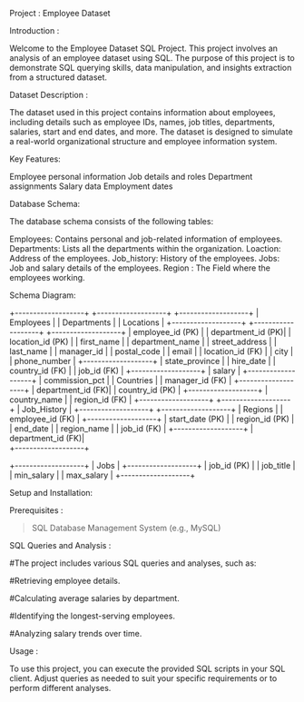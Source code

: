 Project : Employee Dataset

Introduction :

Welcome to the Employee Dataset SQL Project. This project involves an analysis of an employee dataset using SQL. The purpose of this project is to demonstrate SQL querying skills, data manipulation, and insights extraction from a structured dataset.

Dataset Description :

The dataset used in this project contains information about employees, including details such as employee IDs, names, job titles, departments, salaries, start and end dates, and more. The dataset is designed to simulate a real-world organizational structure and employee information system.

Key Features:

Employee personal information
Job details and roles
Department assignments
Salary data
Employment dates

Database Schema:

The database schema consists of the following tables:

Employees: Contains personal and job-related information of employees.
Departments: Lists all the departments within the organization.
Loaction: Address of the employees.
Job_history: History of the employees.
Jobs: Job and salary details of the employees.
Region : The Field where the employees working.
 
Schema Diagram:

+-------------------+       +-------------------+       +-------------------+
|    Employees      |       |   Departments     |       |    Locations      |
+-------------------+       +-------------------+       +-------------------+
| employee_id (PK)  |       | department_id (PK)|       | location_id (PK)  |
| first_name        |       | department_name   |       | street_address    |
| last_name         |       | manager_id        |       | postal_code       |
| email             |       | location_id (FK)  |       | city              |
| phone_number      |       +-------------------+       | state_province    |
| hire_date         |                                   | country_id (FK)   |
| job_id (FK)       |                                   +-------------------+
| salary            |                                   +-------------------+
| commission_pct    |                                   |    Countries      |
| manager_id (FK)   |                                   +-------------------+
| department_id (FK)|                                   | country_id (PK)   |
+-------------------+                                   | country_name      |
                                                        | region_id (FK)    |
+-------------------+                                   +-------------------+
|    Job_History    |                                   +-------------------+
+-------------------+                                   |     Regions       |
| employee_id (FK)  |                                   +-------------------+
| start_date (PK)   |                                   | region_id (PK)    |
| end_date          |                                   | region_name       |
| job_id (FK)       |                                   +-------------------+
| department_id (FK)|                                                   
+-------------------+
                                                                            
+-------------------+
|       Jobs        |
+-------------------+
| job_id (PK)       |
| job_title         |
| min_salary        |
| max_salary        |
+-------------------+

Setup and Installation:

Prerequisites : 

> SQL Database Management System (e.g., MySQL)


SQL Queries and Analysis :

#The project includes various SQL queries and analyses, such as:

#Retrieving employee details.

#Calculating average salaries by department.

#Identifying the longest-serving employees.

#Analyzing salary trends over time.

Usage :

To use this project, you can execute the provided SQL scripts in your SQL client. Adjust queries as needed to suit your specific requirements or to perform different analyses.
